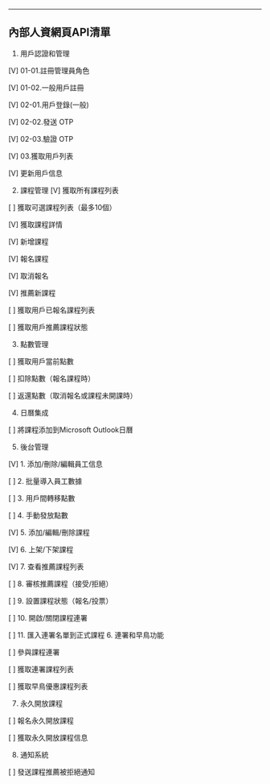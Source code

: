 --- 
## 內部人資網頁API清單
1. 用戶認證和管理

[V] 01-01.註冊管理員角色

[V] 01-02.一般用戶註冊

[V] 02-01.用戶登錄(一般)

[V] 02-02.發送 OTP

[V] 02-03.驗證 OTP

[V] 03.獲取用戶列表

[V] 更新用戶信息

2. 課程管理
[V] 獲取所有課程列表

[ ] 獲取可選課程列表（最多10個）

[V] 獲取課程詳情

[V] 新增課程

[V] 報名課程

[V] 取消報名

[V] 推薦新課程

[ ] 獲取用戶已報名課程列表

[ ] 獲取用戶推薦課程狀態

3. 點數管理

[ ] 獲取用戶當前點數

[ ] 扣除點數（報名課程時）

[ ] 返還點數（取消報名或課程未開課時）

4. 日曆集成

[ ] 將課程添加到Microsoft Outlook日曆

5. 後台管理

[V] 1. 添加/刪除/編輯員工信息

[ ] 2. 批量導入員工數據

[ ] 3. 用戶間轉移點數

[ ] 4. 手動發放點數

[V] 5. 添加/編輯/刪除課程

[V] 6. 上架/下架課程

[V] 7. 查看推薦課程列表

[ ] 8. 審核推薦課程（接受/拒絕）

[ ] 9. 設置課程狀態（報名/投票）

[ ] 10. 開啟/關閉課程連署

[ ] 11. 匯入連署名單到正式課程
6. 連署和早鳥功能

[ ] 參與課程連署

[ ] 獲取連署課程列表

[ ] 獲取早鳥優惠課程列表

7. 永久開放課程

[ ] 報名永久開放課程

[ ] 獲取永久開放課程信息

8. 通知系統

[ ] 發送課程推薦被拒絕通知
